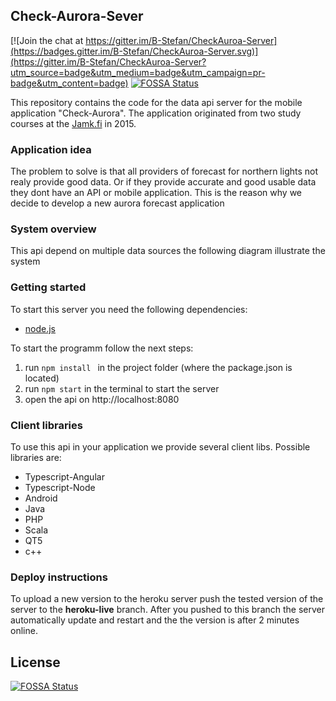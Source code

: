 ## Check-Aurora-Sever

[![Join the chat at https://gitter.im/B-Stefan/CheckAuroa-Server](https://badges.gitter.im/B-Stefan/CheckAuroa-Server.svg)](https://gitter.im/B-Stefan/CheckAuroa-Server?utm_source=badge&utm_medium=badge&utm_campaign=pr-badge&utm_content=badge)
[![FOSSA Status](https://app.fossa.io/api/projects/git%2Bgithub.com%2FB-Stefan%2FCheckAuroa-Server.svg?type=shield)](https://app.fossa.io/projects/git%2Bgithub.com%2FB-Stefan%2FCheckAuroa-Server?ref=badge_shield)

This repository contains the code for the data api server for the mobile application "Check-Aurora". 
The application originated from two study courses at the [Jamk.fi](http://jamk.fi) in 2015.
 
### Application idea 
The problem to solve is that all providers of forecast for northern lights not realy provide good data. Or if they provide accurate and good usable data they dont have an API or mobile application. 
This is the reason why we decide to develop a new aurora forecast application 

### System overview 
This api depend on multiple data sources the following diagram illustrate the system 


### Getting started 

To start this server you need the following dependencies: 
 
 * [node.js](http://nodejs.org)

To start the programm follow the next steps: 

1. run ```npm install ``` in the project folder (where the package.json is located)
2. run  ``` npm start ```  in the terminal to start the server 
3. open the api on http://localhost:8080

### Client libraries
To use this api in your application we provide several client libs. 
Possible libraries are: 

* Typescript-Angular
* Typescript-Node 
* Android
* Java 
* PHP 
* Scala 
* QT5
* c++ 

### Deploy instructions
To upload a new version to the heroku server push the tested version of the server to the **heroku-live** branch. 
After you pushed to this branch the server automatically update and restart and the the version is after 2 minutes online. 





## License
[![FOSSA Status](https://app.fossa.io/api/projects/git%2Bgithub.com%2FB-Stefan%2FCheckAuroa-Server.svg?type=large)](https://app.fossa.io/projects/git%2Bgithub.com%2FB-Stefan%2FCheckAuroa-Server?ref=badge_large)